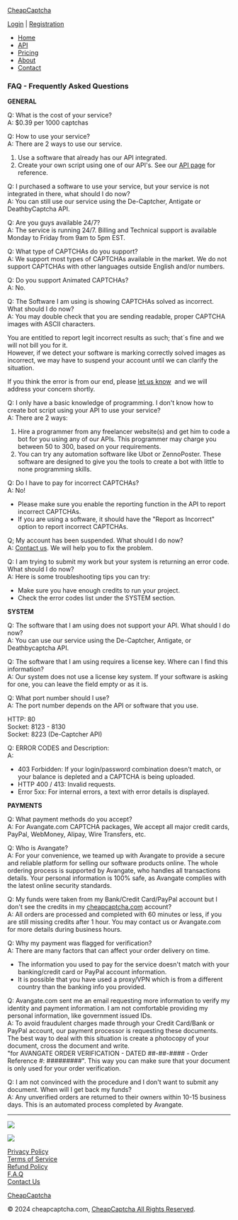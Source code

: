 [CheapCaptcha](https://cheapcaptcha.com/)

[Login](https://cheapcaptcha.com/login) | [Registration](https://cheapcaptcha.com/register)

* [Home](https://cheapcaptcha.com/ "Home")
* [API](https://cheapcaptcha.com/api "API")
* [Pricing](https://cheapcaptcha.com/pricing "Pricing")
* [About](https://cheapcaptcha.com/about "About")
* [Contact](https://cheapcaptcha.com/contact "Contact")

### FAQ - Frequently Asked Questions

**GENERAL**

Q: What is the cost of your service?  
A: $0.39 per 1000 captchas

Q: How to use your service?  
A: There are 2 ways to use our service.

1. Use a software that already has our API integrated.
2. Create your own script using one of our API's. See our [API page](https://cheapcaptcha.com/api) for reference.

Q: I purchased a software to use your service, but your service is not integrated in there, what should I do now?  
A: You can still use our service using the De-Captcher, Antigate or DeathbyCaptcha API.

Q: Are you guys available 24/7?  
A: The service is running 24/7. Billing and Technical support is available Monday to Friday from 9am to 5pm EST.

Q: What type of CAPTCHAs do you support?  
A: We support most types of CAPTCHAs available in the market. We do not support CAPTCHAs with other languages outside English and/or numbers.

Q: Do you support Animated CAPTCHAs?  
A: No.

Q: The Software I am using is showing CAPTCHAs solved as incorrect. What should I do now?  
A: You may double check that you are sending readable, proper CAPTCHA images with ASCII characters.

You are entitled to report legit incorrect results as such; that´s fine and we will not bill you for it.  
However, if we detect your software is marking correctly solved images as incorrect, we may have to suspend your account until we can clarify the situation. 

If you think the error is from our end, please [let us know](https://cheapcaptcha.com/contact)  and we will address your concern shortly.

Q: I only have a basic knowledge of programming. I don't know how to create bot script using your API to use your service?  
A: There are 2 ways:

1. Hire a programmer from any freelancer website(s) and get him to code a bot for you using any of our APIs. This programmer may charge you between 50 to 300, based on your requirements.
2. You can try any automation software like Ubot or ZennoPoster. These software are designed to give you the tools to create a bot with little to none programming skills.

Q: Do I have to pay for incorrect CAPTCHAs?  
A: No!

* Please make sure you enable the reporting function in the API to report incorrect CAPTCHAs.
* If you are using a software, it should have the "Report as Incorrect" option to report incorrect CAPTCHAs.

Q; My account has been suspended. What should I do now?  
A: [Contact us](https://cheapcaptcha.com/contact). We will help you to fix the problem.

Q: I am trying to submit my work but your system is returning an error code. What should I do now?  
A: Here is some troubleshooting tips you can try:

* Make sure you have enough credits to run your project.
* Check the error codes list under the SYSTEM section.

**SYSTEM**

Q: The software that I am using does not support your API. What should I do now?  
A: You can use our service using the De-Captcher, Antigate, or Deathbycaptcha API.

Q: The software that I am using requires a license key. Where can I find this information?  
A: Our system does not use a license key system. If your software is asking for one, you can leave the field empty or as it is.

Q: What port number should I use?  
A: The port number depends on the API or software that you use.

HTTP: 80  
Socket: 8123 - 8130  
Socket: 8223 (De-Captcher API)

Q: ERROR CODES and Description:  
A:

* 403 Forbidden: If your login/password combination doesn't match, or your balance is depleted and a CAPTCHA is being uploaded.
* HTTP 400 / 413: Invalid requests.
* Error 5xx: For internal errors, a text with error details is displayed.

**PAYMENTS**

Q: What payment methods do you accept?  
A: For Avangate.com CAPTCHA packages, We accept all major credit cards, PayPal, WebMoney, Alipay, Wire Transfers, etc.

Q: Who is Avangate?  
A: For your convenience, we teamed up with Avangate to provide a secure and reliable platform for selling our software products online. The whole ordering process is supported by Avangate, who handles all transactions details. Your personal information is 100% safe, as Avangate complies with the latest online security standards.

Q: My funds were taken from my Bank/Credit Card/PayPal account but I don't see the credits in my [cheapcaptcha.com](https://cheapcaptcha.com/) account?  
A: All orders are processed and completed with 60 minutes or less, if you are still missing credits after 1 hour. You may contact us or Avangate.com for more details during business hours.

Q: Why my payment was flagged for verification?  
A: There are many factors that can affect your order delivery on time.

* The information you used to pay for the service doesn't match with your banking/credit card or PayPal account information.
* It is possible that you have used a proxy/VPN which is from a different country than the banking info you provided.

Q: Avangate.com sent me an email requesting more information to verify my identity and payment information. I am not comfortable providing my personal information, like government issued IDs.  
A: To avoid fraudulent charges made through your Credit Card/Bank or PayPal account, our payment processor is requesting these documents. The best way to deal with this situation is create a photocopy of your document, cross the document and write.  
"for AVANGATE ORDER VERIFICATION - DATED ##-##-#### - Order Reference #: #########". This way you can make sure that your document is only used for your order verification.

Q: I am not convinced with the procedure and I don't want to submit any document. When will I get back my funds?  
A: Any unverified orders are returned to their owners within 10-15 business days. This is an automated process completed by Avangate.

* * *

![](//cheapcaptcha.com/static/img/info-ccc.png)

![](//cheapcaptcha.com/static/img/logos/cc_avangate_all_463x47_transp.gif)

[Privacy Policy](https://cheapcaptcha.com/privacy-policy)  
[Terms of Service](https://cheapcaptcha.com/terms)  
[Refund Policy](https://cheapcaptcha.com/refund-policy)  
[F.A.Q](https://cheapcaptcha.com/faq)  
[Contact Us](https://cheapcaptcha.com/contact)

[CheapCaptcha](https://cheapcaptcha.com/)

© 2024 cheapcaptcha.com, [CheapCaptcha All Rights Reserved](https://cheapcaptcha.com/).

[](https://cheapcaptcha.com/cheapcaptcha.com)
